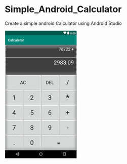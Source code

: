 # Simple_Android_Calculator
Create a simple android Calculator using Android Studio 

![alt text](https://github.com/KhalidLam/Simple_Android_Calculator/blob/master/calculator_img.PNG)

